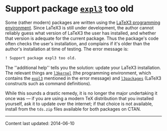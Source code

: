 # Support package [`expl3`](https://ctan.org/pkg/expl3) too old




Some (rather modern) packages are written using the 
[LaTeX3 programming environment](FAQ-LaTeX3.md).  Since LaTeX3
is still under development, the author cannot reliably guess what
version of LaTeX3 the user has installed, and whether that version
is adequate for the current package.  Thus the package's code often
checks the user's installation, and complains if it's older than the
author's installation at time of testing.  The error message is:
```latex
! Support package expl3 too old.
```
The ''additional help'' tells you the solution: update your LaTeX3
installation.  The relevant things are [`l3kernel`](https://ctan.org/pkg/l3kernel) (the
programming environment, which contains the [`expl3`](https://ctan.org/pkg/expl3) mentioned
in the error message) and [`l3packages`](https://ctan.org/pkg/l3packages) (LaTeX3 constructs
such as command definitions).


While this sounds a drastic remedy, it is no longer the major
undertaking it once was&nbsp;&mdash; if you are using a modern TeX
distribution that you installed yourself, ask it to update over the
internet; if that choice is not available, install from the
`tds.zip` files available for both packages on CTAN.







----
Content last updated: 2014-06-10
